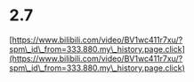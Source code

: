 # 2.7

[https://www.bilibili.com/video/BV1wc411r7xu/?spm\_id\_from=333.880.my\_history.page.click](https://www.bilibili.com/video/BV1wc411r7xu/?spm\_id\_from=333.880.my\_history.page.click)
